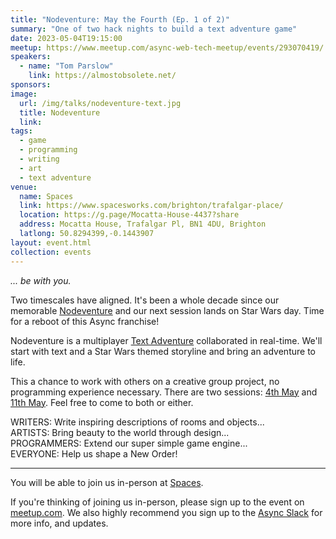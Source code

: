 ```yaml
---
title: "Nodeventure: May the Fourth (Ep. 1 of 2)"
summary: "One of two hack nights to build a text adventure game"
date: 2023-05-04T19:15:00
meetup: https://www.meetup.com/async-web-tech-meetup/events/293070419/
speakers:
  - name: "Tom Parslow"
    link: https://almostobsolete.net/
sponsors:
image:
  url: /img/talks/nodeventure-text.jpg
  title: Nodeventure
  link:
tags:
  - game
  - programming
  - writing
  - art
  - text adventure
venue:
  name: Spaces
  link: https://www.spacesworks.com/brighton/trafalgar-place/
  location: https://g.page/Mocatta-House-4437?share
  address: Mocatta House, Trafalgar Pl, BN1 4DU, Brighton
  latlong: 50.8294399,-0.1443907
layout: event.html
collection: events
---
```


_... be with you._

Two timescales have aligned. It's been a whole decade since our memorable [Nodeventure][nodeventure] and our next session lands on Star Wars day. Time for a reboot of this Async franchise!

Nodeventure is a multiplayer [Text Adventure][ifiction] collaborated in real-time. We'll start with text and a Star Wars themed storyline and bring an adventure to life.

This a chance to work with others on a creative group project, no programming experience necessary. There are two sessions: [4th May][event-1] and [11th May][event-2]. Feel free to come to both or either.

WRITERS: Write inspiring descriptions of rooms and objects...  
ARTISTS: Bring beauty to the world through design...  
PROGRAMMERS: Extend our super simple game engine...  
EVERYONE: Help us shape a New Order!

---

You will be able to join us in-person at [Spaces](https://www.spacesworks.com/brighton/trafalgar-place/).

If you're thinking of joining us in-person, please sign up to the event on [meetup.com](https://www.meetup.com/async-web-tech-meetup/events/291967758/). We also highly recommend you sign up to the [Async Slack](https://join.slack.com/t/asyncjs/shared_invite/zt-1aguxx86q-XjF_yWcFoJ8fyYYzoqgDaQ) for more info, and updates.

[ifiction]: https://en.wikipedia.org/wiki/Interactive_fiction
[nodeventure]: /nodeventure/
[event-1]: /nodeventure-may-the-fourth/
[event-2]: /nodeventure-may-the-fourth-strikes-back/
